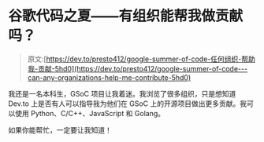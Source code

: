 # 谷歌代码之夏——有组织能帮我做贡献吗？

> 原文:[https://dev.to/presto412/google-summer-of-code-任何组织-帮助我-贡献-5hd0](https://dev.to/presto412/google-summer-of-code---can-any-organizations-help-me-contribute-5hd0)

我还是一名本科生，GSoC 项目让我着迷。我浏览了很多组织，只是想知道 Dev.to 上是否有人可以指导我为他们在 GSoC 上的开源项目做出更多贡献。我可以使用 Python、C/C++、JavaScript 和 Golang。

如果你能帮忙，一定要让我知道！